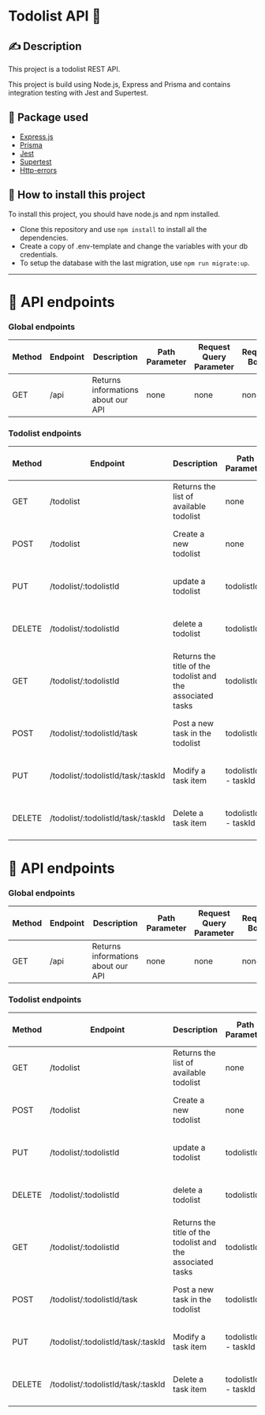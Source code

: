 # Todolist API 📓

## ✍ Description

This project is a todolist REST API.

This project is build using Node.js, Express and Prisma and contains integration testing with Jest and Supertest.

## 🍱 Package used

- [Express.js](http://expressjs.com/)
- [Prisma](https://www.prisma.io/)
- [Jest](https://jestjs.io/)
- [Supertest](https://github.com/visionmedia/supertest)
- [Http-errors](https://www.npmjs.com/package/http-errors)

## 🧰 How to install this project

To install this project, you should have node.js and npm installed.

- Clone this repository and use `npm install` to install all the dependencies.
- Create a copy of .env-template and change the variables with your db credentials.
- To setup the database with the last migration, use `npm run migrate:up`.

---

# 🌌 API endpoints

### Global endpoints

| Method | Endpoint | Description                        | Path Parameter | Request Query Parameter | Request Body | Response Body               | Response Status |
| ------ | -------- | ---------------------------------- | -------------- | ----------------------- | ------------ | --------------------------- | --------------- |
| GET    | /api     | Returns informations about our API | none           | none                    | none         | api Version and description | 200             |

### Todolist endpoints

| Method | Endpoint                           | Description                                                | Path Parameter      | Request Query Parameter | Request Body                   | Response Body                          | Response Status |
| ------ | ---------------------------------- | ---------------------------------------------------------- | ------------------- | ----------------------- | ------------------------------ | -------------------------------------- | --------------- |
| GET    | /todolist                          | Returns the list of available todolist                     | none                | none                    | none                           | list of todolist                       | 200             |
| POST   | /todolist                          | Create a new todolist                                      | none                | none                    | title of the todoolist         | id and title of the created tdolist    | 200             |
| PUT    | /todolist/:todolistId              | update a todolist                                          | todolistId          | none                    | Updated title of the todoolist | id and title of the updated tdolist    | 200             |
| DELETE | /todolist/:todolistId              | delete a todolist                                          | todolistId          | none                    | none                           | id and title of the deleted tdolist    | 200             |
| GET    | /todolist/:todolistId              | Returns the title of the todolist and the associated tasks | todolistId          | none                    | none                           | title of todolist and associated tasks | 200             |
| POST   | /todolist/:todolistId/task         | Post a new task in the todolist                            | todolistId          | none                    | task title                     | infos about the crerated task          | 200             |
| PUT    | /todolist/:todolistId/task/:taskId | Modify a task item                                         | todolistId - taskId | none                    | new Task details               | infos about the modified task          | 200             |
| DELETE | /todolist/:todolistId/task/:taskId | Delete a task item                                         | todolistId - taskId | none                    | none                           | infos about the deleted task           | 200             |

# 🌌 API endpoints

### Global endpoints

| Method | Endpoint | Description                        | Path Parameter | Request Query Parameter | Request Body | Response Body               | Response Status |
| ------ | -------- | ---------------------------------- | -------------- | ----------------------- | ------------ | --------------------------- | --------------- |
| GET    | /api     | Returns informations about our API | none           | none                    | none         | api Version and description | 200             |

### Todolist endpoints

| Method | Endpoint                           | Description                                                | Path Parameter      | Request Query Parameter | Request Body                   | Response Body                          | Response Status |
| ------ | ---------------------------------- | ---------------------------------------------------------- | ------------------- | ----------------------- | ------------------------------ | -------------------------------------- | --------------- |
| GET    | /todolist                          | Returns the list of available todolist                     | none                | none                    | none                           | list of todolist                       | 200             |
| POST   | /todolist                          | Create a new todolist                                      | none                | none                    | title of the todoolist         | id and title of the created tdolist    | 200             |
| PUT    | /todolist/:todolistId              | update a todolist                                          | todolistId          | none                    | Updated title of the todoolist | id and title of the updated tdolist    | 200             |
| DELETE | /todolist/:todolistId              | delete a todolist                                          | todolistId          | none                    | none                           | id and title of the deleted tdolist    | 200             |
| GET    | /todolist/:todolistId              | Returns the title of the todolist and the associated tasks | todolistId          | none                    | none                           | title of todolist and associated tasks | 200             |
| POST   | /todolist/:todolistId/task         | Post a new task in the todolist                            | todolistId          | none                    | task title                     | infos about the crerated task          | 200             |
| PUT    | /todolist/:todolistId/task/:taskId | Modify a task item                                         | todolistId - taskId | none                    | new Task details               | infos about the modified task          | 200             |
| DELETE | /todolist/:todolistId/task/:taskId | Delete a task item                                         | todolistId - taskId | none                    | none                           | infos about the deleted task           | 200             |
